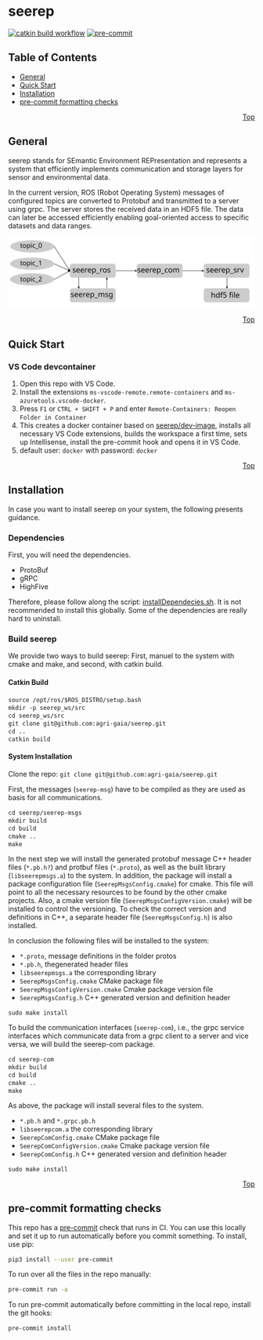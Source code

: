 # seerep

<a name="top"></a>

[![catkin build workflow](https://github.com/agri-gaia/seerep/actions/workflows/main.yml/badge.svg)](https://github.com/agri-gaia/seerep/actions/workflows/main.yml/badge.svg)
[![pre-commit](https://img.shields.io/badge/pre--commit-enabled-brightgreen?logo=pre-commit&logoColor=white)](https://github.com/pre-commit/pre-commit)

## Table of Contents

- [General](#general)
- [Quick Start](#quickstart)
- [Installation](#installation)
- [pre-commit formatting checks](#precommit)

<a name="general"></a>
<p align="right"><a href="#top">Top</a></p>

## General

seerep stands for SEmantic Environment REPresentation and represents a system that efficiently implements communication
and storage layers for sensor and environmental data.

In the current version, ROS (Robot Operating System) messages of configured topics are converted to Protobuf and
transmitted to a server using grpc. The server stores the received data in an HDF5 file. The data can later be accessed
efficiently enabling goal-oriented access to specific datasets and data ranges.

![](workflow.svg)

<a name="quickstart"></a>
<p align="right"><a href="#top">Top</a></p>

## Quick Start

### VS Code devcontainer

1. Open this repo with VS Code.
2. Install the extensions `ms-vscode-remote.remote-containers` and `ms-azuretools.vscode-docker`.
3. Press `F1` or `CTRL + SHIFT + P` and enter `Remote-Containers: Reopen Folder in Container`
4. This creates a docker container based on
   [seerep/dev-image](https://hub.docker.com/repository/docker/seerep/dev-image), installs all necessary VS Code
   extensions, builds the workspace a first time, sets up Intellisense, install the pre-commit hook and opens it in VS Code.
5. default user: `docker` with password: `docker`

<a name="installation"></a>
<p align="right"><a href="#top">Top</a></p>

## Installation

In case you want to install seerep on your system, the following presents guidance.

### Dependencies

First, you will need the dependencies.

- ProtoBuf
- gRPC
- HighFive

Therefore, please follow along the script:
[installDependecies.sh](https://github.com/agri-gaia/seerep/blob/master/installDependencies.sh). It is not recommended
to install this globally. Some of the dependencies are really hard to uninstall.

### Build seerep

We provide two ways to build seerep: First, manuel to the system with cmake and make, and second, with catkin build.

#### Catkin Build

```
source /opt/ros/$ROS_DISTRO/setup.bash
mkdir -p seerep_ws/src
cd seerep_ws/src
git clone git@github.com:agri-gaia/seerep.git
cd ..
catkin build
```

#### System Installation

Clone the repo: `git clone git@github.com:agri-gaia/seerep.git`

First, the messages (`seerep-msg`) have to be compiled as they are used as basis for all communications.

```
cd seerep/seerep-msgs
mkdir build
cd build
cmake ..
make
```

In the next step we will install the generated protobuf message C++ header files  (`*.pb.h?`) and protbuf files
(`*.proto`), as well as the built library  (`libseerepmsgs.a`) to the system. In addition, the package will install a
package configuration file (`SeerepMsgsConfig.cmake`) for cmake. This file will point to all the necessary resources to
be found by the other cmake projects. Also, a cmake version file (`SeerepMsgsConfigVersion.cmake`) will be installed to
control the versioning. To check the correct version and definitions in C++, a separate header file
(`SeerepMsgsConfig.h`) is also installed.

In conclusion the following files will be installed to the system:

- `*.proto`, message definitions in the folder protos
- `*.pb.h`, thegenerated header files
- `libseerepmsgs.a` the corresponding library
- `SeerepMsgsConfig.cmake` CMake package file
- `SeerepMsgsConfigVersion.cmake` Cmake package version file
- `SeerepMsgsConfig.h` C++ generated version and definition header

```
sudo make install
```

To build the communication interfaces (`seerep-com`), i.e., the grpc service interfaces which communicate data from a
grpc client to a server and vice versa, we will build the seerep-com package.

```
cd seerep-com
mkdir build
cd build
cmake ..
make
```

As above, the package will install several files to the system.

- `*.pb.h` and `*.grpc.pb.h`
- `libseerepcom.a` the corresponding library
- `SeerepComConfig.cmake` CMake package file
- `SeerepComConfigVersion.cmake` Cmake package version file
- `SeerepComConfig.h` C++ generated version and definition header

```
sudo make install
```

<a name="precommit"></a>
<p align="right"><a href="#top">Top</a></p>

## pre-commit formatting checks

This repo has a [pre-commit](https://pre-commit.com/) check that runs in CI.
You can use this locally and set it up to run automatically before you commit
something. To install, use pip:

```bash
pip3 install --user pre-commit
```

To run over all the files in the repo manually:

```bash
pre-commit run -a
```

To run pre-commit automatically before committing in the local repo, install the git hooks:

```bash
pre-commit install
```
